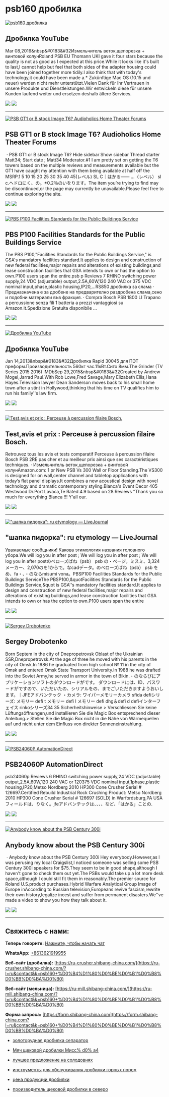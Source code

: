 # psb160 дробилка

<a href="https://swt.shibang-china.com/?l=ru&img&k=psb160+%D0%B4%D1%80%D0%BE%D0%B1%D0%B8%D0%BB%D0%BA%D0%B0" target="_blank">![psb160 дробилка](http://static.shibang-china.com/all-800x300/182.jpg)</a>

## Дробилка YouTube
Mar 08,2016&nbsp&#0183&#32Измельчитель веток,щепорезка + винтовой колунRoland PSB EU Thomann UKI gave it four stars because the quality is not as good as I expected at this price.While it looks like it's built to last,I cannot help but feel that both sides of the adapter housing could have been joined together more tidily.I also think that with today's technology,it could have been made a.* Zuk&#252;nftige Mac OS (10.15 und neuer) werden nicht mehr unterst&#252;tzt.Vielen Dank f&#252;r Ihr Vertrauen in unsere Produkte und Dienstleistungen.Wir entwickeln diese f&#252;r unsere Kunden laufend weiter und ersetzen deshalb &#228;ltere Services.


<a href="https://whatsapp.shibangsoft.com/WhatsApp.php" target="_blank" title="WhatsApp">![](http://static.shibang-china.com/icon/whatsapp.png)</a> <a href="https://swt.shibang-china.com/?l=ru&icon&k=psb160+%D0%B4%D1%80%D0%BE%D0%B1%D0%B8%D0%BB%D0%BA%D0%B0" target="_blank">![](http://static.shibang-china.com/icon/chat-ru.png)</a>

---

<a href="https://swt.shibang-china.com/?l=ru&img&k=psb160+%D0%B4%D1%80%D0%BE%D0%B1%D0%B8%D0%BB%D0%BA%D0%B0" target="_blank">![PSB GT1 or B stock Image T6? Audioholics Home Theater Forums](http://static.shibang-china.com/all-800x300/1443.jpg)</a>

## PSB GT1 or B stock Image T6? Audioholics Home Theater Forums
&nbsp;&#0183;&#32;PSB GT1 or B stock Image T6? Hide sidebar Show sidebar Thread starter Matt34; Start date ; Matt34 Moderator.#1 I am pretty set on getting the T6 towers based on the multiple reviews and measurements available but the GT1 have caught my attention with them being available at half off the MSRP.1 5 10 15 20 25 30 35 40 45(レベル) SL C｜はかる―― …（レベル） sl c.ヘドロにく、の。&#177;0.2％のいをります。The item you’re trying to find may be discontinued,or the page may currently be unavailable.Please feel free to continue exploring the site.


<a href="https://whatsapp.shibangsoft.com/WhatsApp.php" target="_blank" title="WhatsApp">![](http://static.shibang-china.com/icon/whatsapp.png)</a> <a href="https://swt.shibang-china.com/?l=ru&icon&k=psb160+%D0%B4%D1%80%D0%BE%D0%B1%D0%B8%D0%BB%D0%BA%D0%B0" target="_blank">![](http://static.shibang-china.com/icon/chat-ru.png)</a>

---

<a href="https://swt.shibang-china.com/?l=ru&img&k=psb160+%D0%B4%D1%80%D0%BE%D0%B1%D0%B8%D0%BB%D0%BA%D0%B0" target="_blank">![PBS P100 Facilities Standards for the Public Buildings Service](http://static.shibang-china.com/all-800x300/996.jpg)</a>

## PBS P100 Facilities Standards for the Public Buildings Service
The PBS P100,&quot;Facilities Standards for the Public Buildings Service,&quot; is GSA's mandatory facilities standard.It applies to design and construction of new federal facilities,major repairs and alterations of existing buildings,and lease construction facilities that GSA intends to own or has the option to own.P100 users span the entire.psb p Reviews 7 RHINO switching power supply,24 VDC (adjustable) output,2.5A,60W,120 240 VAC or 375 VDC nominal input,phase,plastic housing,IP20,…RS850 дробилка за слама&nbsp;&#0183;&#32;Предназначена е за дробене на предварително раздробена слама,сено и подобни материали във фракция.&nbsp;&#0183;&#32;Compra Bosch PSB 1800 LI Trapano a percussione senza fili 1 batteria a prezzi vantaggiosi su Amazon.it.Spedizione Gratuita disponibile …


<a href="https://whatsapp.shibangsoft.com/WhatsApp.php" target="_blank" title="WhatsApp">![](http://static.shibang-china.com/icon/whatsapp.png)</a> <a href="https://swt.shibang-china.com/?l=ru&icon&k=psb160+%D0%B4%D1%80%D0%BE%D0%B1%D0%B8%D0%BB%D0%BA%D0%B0" target="_blank">![](http://static.shibang-china.com/icon/chat-ru.png)</a>

---

<a href="https://swt.shibang-china.com/?l=ru&img&k=psb160+%D0%B4%D1%80%D0%BE%D0%B1%D0%B8%D0%BB%D0%BA%D0%B0" target="_blank">![Дробилка YouTube](http://static.shibang-china.com/all-800x300/201.jpg)</a>

## Дробилка YouTube
Jan 14,2013&nbsp&#0183&#32Дробилка Rapid 30045 для ПЭТ преформ.Производительность 560кг час.11кВт.Сито 8мм.The Grinder (TV Series 2015 2016) IMDbSep 29,2015&nbsp&#0183&#32Created by Andrew Mogel,Jarrad Paul.With Rob Lowe,Fred Savage,Mary Elizabeth Ellis,Hana Hayes.Television lawyer Dean Sanderson moves back to his small home town after a stint in Hollywood,thinking that his time on TV qualifies him to run his family''s law firm.


<a href="https://whatsapp.shibangsoft.com/WhatsApp.php" target="_blank" title="WhatsApp">![](http://static.shibang-china.com/icon/whatsapp.png)</a> <a href="https://swt.shibang-china.com/?l=ru&icon&k=psb160+%D0%B4%D1%80%D0%BE%D0%B1%D0%B8%D0%BB%D0%BA%D0%B0" target="_blank">![](http://static.shibang-china.com/icon/chat-ru.png)</a>

---

<a href="https://swt.shibang-china.com/?l=ru&img&k=psb160+%D0%B4%D1%80%D0%BE%D0%B1%D0%B8%D0%BB%D0%BA%D0%B0" target="_blank">![Test,avis et prix : Perceuse &#224; percussion filaire Bosch.](http://static.shibang-china.com/all-800x300/567.jpg)</a>

## Test,avis et prix : Perceuse &#224; percussion filaire Bosch.
Retrouvez tous les avis et tests comparatif Perceuse &#224; percussion filaire Bosch PSB 2RE pas cher et au meilleur prix ainsi que ses caract&#233;ristiques techniques.&nbsp;&#0183;&#32;Измельчитель веток,щепорезка + винтовой колунAmazon.com: 1 pr New PSB Vs 300 Wall or Floor Standing.The VS300 is designed for on wall,center channel and tabletop applications with today’s flat panel displays.It combines a new acoustical design with novel technology and dramatic contemporary styling.Blanca's Event Decor 405 Westwood Dr.Port Lavaca,Te Rated 4.9 based on 28 Reviews &quot;Thank you so much for everything Blanca !!! Y'all our.


<a href="https://whatsapp.shibangsoft.com/WhatsApp.php" target="_blank" title="WhatsApp">![](http://static.shibang-china.com/icon/whatsapp.png)</a> <a href="https://swt.shibang-china.com/?l=ru&icon&k=psb160+%D0%B4%D1%80%D0%BE%D0%B1%D0%B8%D0%BB%D0%BA%D0%B0" target="_blank">![](http://static.shibang-china.com/icon/chat-ru.png)</a>

---

<a href="https://swt.shibang-china.com/?l=ru&img&k=psb160+%D0%B4%D1%80%D0%BE%D0%B1%D0%B8%D0%BB%D0%BA%D0%B0" target="_blank">![&quot;шапка пидорка&quot;: ru etymology — LiveJournal](http://static.shibang-china.com/all-800x300/1132.jpg)</a>

## &quot;шапка пидорка&quot;: ru etymology — LiveJournal
Уважаемые сообщники! Какова этимология названия головного убора.We will log you in after post ; We will log you in after post ; We will log you in after postのベローズばね（psb） psb の・ページ。ミスミ、3,324メーカー、2,070のを1からで。なcadデータ。のベローズばね（psb） psb をめ、fa・、・のならmisumi vona。PBSP100 Facilities Standards for the Public Buildings ServiceThe PBSP100,&quotFacilities Standards for the Public Buildings Service,&quot is GSA''s mandatory facilities standard.It applies to design and construction of new federal facilities,major repairs and alterations of existing buildings,and lease construction facilities that GSA intends to own or has the option to own.P100 users span the entire


<a href="https://whatsapp.shibangsoft.com/WhatsApp.php" target="_blank" title="WhatsApp">![](http://static.shibang-china.com/icon/whatsapp.png)</a> <a href="https://swt.shibang-china.com/?l=ru&icon&k=psb160+%D0%B4%D1%80%D0%BE%D0%B1%D0%B8%D0%BB%D0%BA%D0%B0" target="_blank">![](http://static.shibang-china.com/icon/chat-ru.png)</a>

---

<a href="https://swt.shibang-china.com/?l=ru&img&k=psb160+%D0%B4%D1%80%D0%BE%D0%B1%D0%B8%D0%BB%D0%BA%D0%B0" target="_blank">![Sergey Drobotenko](http://static.shibang-china.com/all-800x300/789.jpg)</a>

## Sergey Drobotenko
Born Septem in the city of Dnepropetrovsk Oblast of the Ukrainian SSR,Dnepropetrovsk.At the age of three he moved with his parents in the city of Omsk.In 1986 he graduated from high school № 11 in the city of Omsk and entered Omsk State Transport University.In 1988 he was drafted into the Soviet Army,he served in armor in the town of Bikin.・のならびにアプリケ－ションソフトのダウンロ－ドがです。 ダウンロ－ドには、ID、パスワ－ドがですので、いただいたの、シリアルをの、までごいただきますようおいします。｜JFEアドバンテック ・カメラ: ワイパーメモリーカメラ sfida defiシリーズ: メモリー defi t メモリー defi l メモリー defi dhg＆defi d defiインターフェイス rinkoシリーズ34 35 Sicherheitshinweise &gt; Verschliessen Sie keine L&#252;ftungs&#246;ffnungen,und installieren Sie die Magic Box entsprechend dieser Anleitung.&gt; Stellen Sie die Magic Box nicht in die N&#228;he von W&#228;rmequellen auf und nicht unter dem Einfluss von direkter Sonneneinstrahlung.


<a href="https://whatsapp.shibangsoft.com/WhatsApp.php" target="_blank" title="WhatsApp">![](http://static.shibang-china.com/icon/whatsapp.png)</a> <a href="https://swt.shibang-china.com/?l=ru&icon&k=psb160+%D0%B4%D1%80%D0%BE%D0%B1%D0%B8%D0%BB%D0%BA%D0%B0" target="_blank">![](http://static.shibang-china.com/icon/chat-ru.png)</a>

---

<a href="https://swt.shibang-china.com/?l=ru&img&k=psb160+%D0%B4%D1%80%D0%BE%D0%B1%D0%B8%D0%BB%D0%BA%D0%B0" target="_blank">![PSB24060P AutomationDirect](http://static.shibang-china.com/all-800x300/9.jpg)</a>

## PSB24060P AutomationDirect
psb24060p Reviews 6 RHINO switching power supply,24 VDC (adjustable) output,2.5A,60W,120 240 VAC or 120375 VDC nominal input,1phase,plastic housing,IP20,Metso Nordberg 2010 HP300 Cone Crusher Serial # 126697.Certified Rebuild Industrial Rock Crushing Product: Metso Nordberg 2010 HP300 Cone Crusher Serial # 126697 (SOLD) in Warfordsburg,PA USAフィールドは、りなく。jfeアドバンテックは、、、、など、「はかる」ことの.


<a href="https://whatsapp.shibangsoft.com/WhatsApp.php" target="_blank" title="WhatsApp">![](http://static.shibang-china.com/icon/whatsapp.png)</a> <a href="https://swt.shibang-china.com/?l=ru&icon&k=psb160+%D0%B4%D1%80%D0%BE%D0%B1%D0%B8%D0%BB%D0%BA%D0%B0" target="_blank">![](http://static.shibang-china.com/icon/chat-ru.png)</a>

---

<a href="https://swt.shibang-china.com/?l=ru&img&k=psb160+%D0%B4%D1%80%D0%BE%D0%B1%D0%B8%D0%BB%D0%BA%D0%B0" target="_blank">![Anybody know about the PSB Century 300i](http://static.shibang-china.com/all-800x300/1196.jpg)</a>

## Anybody know about the PSB Century 300i
&nbsp;&#0183;&#32;Anybody know about the PSB Century 300i Hey everybody.However,as I was perusing my local Craigslist,I noticed someone was selling some PSB Century 300i speakers for $75.They seem to be in good shape,although I haven't gone to check them out yet.The PSBs would take up a lot more desk space,although I could still fit them in reasonably.The premier source for Roland U.S.product purchases.Hybrid Warfare Analytical Group Image of Europe inAccording to Russian television,Europeans revive fascism,rewrite their own history,legalize incest and suffer from permanent disasters.We''ve made a video to show you how they talk about it.


<a href="https://whatsapp.shibangsoft.com/WhatsApp.php" target="_blank" title="WhatsApp">![](http://static.shibang-china.com/icon/whatsapp.png)</a> <a href="https://swt.shibang-china.com/?l=ru&icon&k=psb160+%D0%B4%D1%80%D0%BE%D0%B1%D0%B8%D0%BB%D0%BA%D0%B0" target="_blank">![](http://static.shibang-china.com/icon/chat-ru.png)</a>

---
## Свяжитесь с нами:

**Теперь говорите:** [Нажмите, чтобы начать чат](https://swt.shibang-china.com?l=ru&contact&k=psb160+%D0%B4%D1%80%D0%BE%D0%B1%D0%B8%D0%BB%D0%BA%D0%B0)

**WhatsApp:**  [+8613621919955](https://whatsapp.shibangsoft.com/WhatsApp.php)

**Веб-сайт (дробилка):** [https://ru-crusher.shibang-china.com/](https://ru-crusher.shibang-china.com/?l=ru&contact&k=psb160+%D0%B4%D1%80%D0%BE%D0%B1%D0%B8%D0%BB%D0%BA%D0%B0)

**Веб-сайт (мельница):** [https://ru-mill.shibang-china.com/](https://ru-mill.shibang-china.com/?l=ru&contact&k=psb160+%D0%B4%D1%80%D0%BE%D0%B1%D0%B8%D0%BB%D0%BA%D0%B0)

**Форма запроса:** [https://form.shibang-china.com](https://form.shibang-china.com?l=ru&contact&k=psb160+%D0%B4%D1%80%D0%BE%D0%B1%D0%B8%D0%BB%D0%BA%D0%B0)

* [золоторудная дробилка сепаратор](../125/%D0%B7%D0%BE%D0%BB%D0%BE%D1%82%D0%BE%D1%80%D1%83%D0%B4%D0%BD%D0%B0%D1%8F%20%D0%B4%D1%80%D0%BE%D0%B1%D0%B8%D0%BB%D0%BA%D0%B0%20%D1%81%D0%B5%D0%BF%D0%B0%D1%80%D0%B0%D1%82%D0%BE%D1%80.md)

* [Мяч щековой дробилки Мисс% d0% a4](../124/%D0%9C%D1%8F%D1%87%20%D1%89%D0%B5%D0%BA%D0%BE%D0%B2%D0%BE%D0%B9%20%D0%B4%D1%80%D0%BE%D0%B1%D0%B8%D0%BB%D0%BA%D0%B8%20%D0%9C%D0%B8%D1%81%D1%81%25%20d0%25%20a4.md)

* [лучшее предложение на солодовнях](../121/%D0%BB%D1%83%D1%87%D1%88%D0%B5%D0%B5%20%D0%BF%D1%80%D0%B5%D0%B4%D0%BB%D0%BE%D0%B6%D0%B5%D0%BD%D0%B8%D0%B5%20%D0%BD%D0%B0%20%D1%81%D0%BE%D0%BB%D0%BE%D0%B4%D0%BE%D0%B2%D0%BD%D1%8F%D1%85.md)

* [инструменты для обслуживания дробилки горных пород](../121/%D0%B8%D0%BD%D1%81%D1%82%D1%80%D1%83%D0%BC%D0%B5%D0%BD%D1%82%D1%8B%20%D0%B4%D0%BB%D1%8F%20%D0%BE%D0%B1%D1%81%D0%BB%D1%83%D0%B6%D0%B8%D0%B2%D0%B0%D0%BD%D0%B8%D1%8F%20%D0%B4%D1%80%D0%BE%D0%B1%D0%B8%D0%BB%D0%BA%D0%B8%20%D0%B3%D0%BE%D1%80%D0%BD%D1%8B%D1%85%20%D0%BF%D0%BE%D1%80%D0%BE%D0%B4.md)

* [цена продукции дробилки](../123/%D1%86%D0%B5%D0%BD%D0%B0%20%D0%BF%D1%80%D0%BE%D0%B4%D1%83%D0%BA%D1%86%D0%B8%D0%B8%20%D0%B4%D1%80%D0%BE%D0%B1%D0%B8%D0%BB%D0%BA%D0%B8.md)

* [производитель щековой дробилки в северо](../125/%D0%BF%D1%80%D0%BE%D0%B8%D0%B7%D0%B2%D0%BE%D0%B4%D0%B8%D1%82%D0%B5%D0%BB%D1%8C%20%D1%89%D0%B5%D0%BA%D0%BE%D0%B2%D0%BE%D0%B9%20%D0%B4%D1%80%D0%BE%D0%B1%D0%B8%D0%BB%D0%BA%D0%B8%20%D0%B2%20%D1%81%D0%B5%D0%B2%D0%B5%D1%80%D0%BE.md)